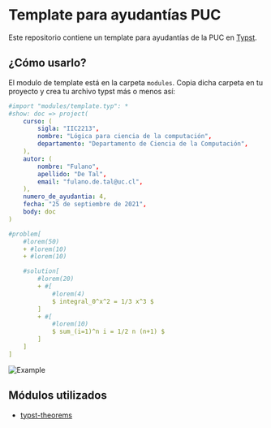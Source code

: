 # Template para ayudantías PUC

Este repositorio contiene un template para ayudantías de la PUC en [Typst](https://typst.app/).

## ¿Cómo usarlo?

El modulo de template está en la carpeta `modules`. Copia dicha carpeta en tu proyecto y crea tu archivo typst más o menos así:

```yaml
#import "modules/template.typ": *
#show: doc => project(
    curso: (
        sigla: "IIC2213",
        nombre: "Lógica para ciencia de la computación",
        departamento: "Departamento de Ciencia de la Computación",
    ),
    autor: (
        nombre: "Fulano",
        apellido: "De Tal",
        email: "fulano.de.tal@uc.cl",
    ),
    numero_de_ayudantia: 4,
    fecha: "25 de septiembre de 2021",
    body: doc
)

#problem[
    #lorem(50)
    + #lorem(10)
    + #lorem(10)

    #solution[
        #lorem(20)
        + #[
            #lorem(4)
            $ integral_0^x^2 = 1/3 x^3 $
        ]
        + #[
            #lorem(10)
            $ sum_(i=1)^n i = 1/2 n (n+1) $
        ]
    ]
]
```

![Example](./example2.png)

## Módulos utilizados

- [typst-theorems](https://github.com/sahasatvik/typst-theorems)
